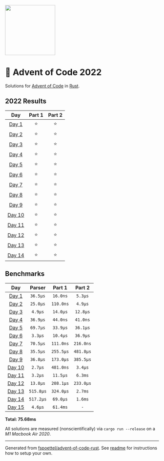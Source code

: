 <img src="./.assets/christmas_ferris.png" width="164">

# 🎄 Advent of Code 2022

Solutions for [Advent of Code](https://adventofcode.com/) in [Rust](https://www.rust-lang.org/).

<!--- advent_readme_stars table --->
## 2022 Results

| Day | Part 1 | Part 2 |
| :---: | :---: | :---: |
| [Day 1](https://adventofcode.com/2022/day/1) | ⭐ | ⭐ |
| [Day 2](https://adventofcode.com/2022/day/2) | ⭐ | ⭐ |
| [Day 3](https://adventofcode.com/2022/day/3) | ⭐ | ⭐ |
| [Day 4](https://adventofcode.com/2022/day/4) | ⭐ | ⭐ |
| [Day 5](https://adventofcode.com/2022/day/5) | ⭐ | ⭐ |
| [Day 6](https://adventofcode.com/2022/day/6) | ⭐ | ⭐ |
| [Day 7](https://adventofcode.com/2022/day/7) | ⭐ | ⭐ |
| [Day 8](https://adventofcode.com/2022/day/8) | ⭐ | ⭐ |
| [Day 9](https://adventofcode.com/2022/day/9) | ⭐ | ⭐ |
| [Day 10](https://adventofcode.com/2022/day/10) | ⭐ | ⭐ |
| [Day 11](https://adventofcode.com/2022/day/11) | ⭐ | ⭐ |
| [Day 12](https://adventofcode.com/2022/day/12) | ⭐ | ⭐ |
| [Day 13](https://adventofcode.com/2022/day/13) | ⭐ | ⭐ |
| [Day 14](https://adventofcode.com/2022/day/14) | ⭐ | ⭐ |
<!--- advent_readme_stars table --->

<!--- benchmarking table --->
## Benchmarks

| Day | Parser | Part 1 | Part 2 |
| :---: | :---: | :---: | :---:  |
| [Day 1](./src/bin/01.rs) | `36.5µs` | `16.0ns` | `5.3µs` |
| [Day 2](./src/bin/02.rs) | `25.0µs` | `110.0ns` | `4.9µs` |
| [Day 3](./src/bin/03.rs) | `4.9µs` | `14.0µs` | `12.8µs` |
| [Day 4](./src/bin/04.rs) | `36.9µs` | `44.0ns` | `41.0ns` |
| [Day 5](./src/bin/05.rs) | `69.7µs` | `33.9µs` | `36.1µs` |
| [Day 6](./src/bin/06.rs) | `3.3µs` | `10.4µs` | `36.9µs` |
| [Day 7](./src/bin/07.rs) | `70.5µs` | `111.0ns` | `216.0ns` |
| [Day 8](./src/bin/08.rs) | `35.5µs` | `255.5µs` | `481.8µs` |
| [Day 9](./src/bin/09.rs) | `36.8µs` | `173.0µs` | `385.5µs` |
| [Day 10](./src/bin/10.rs) | `2.7µs` | `481.0ns` | `3.4µs` |
| [Day 11](./src/bin/11.rs) | `3.2µs` | `11.5µs` | `6.3ms` |
| [Day 12](./src/bin/12.rs) | `13.8µs` | `208.1µs` | `233.0µs` |
| [Day 13](./src/bin/13.rs) | `515.8µs` | `324.0µs` | `2.7ms` |
| [Day 14](./src/bin/14.rs) | `517.2µs` | `69.0µs` | `1.6ms` |
| [Day 15](./src/bin/15.rs) | `4.6µs` | `61.4ms` | `-` |

**Total: 75.68ms**
<!--- benchmarking table --->

All solutions are measured (nonscientifically) via `cargo run --release` on a _M1 Macbook Air 2020_.

---

Generated from [fspoettel/advent-of-code-rust](https://github.com/fspoettel/advent-of-code-rust). See [readme](https://github.com/fspoettel/advent-of-code-rust#readme) for instructions how to setup your own.
